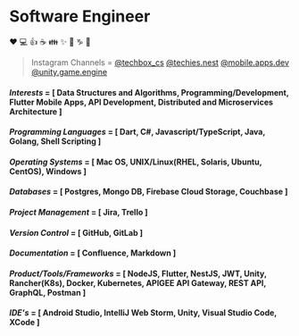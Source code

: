 # Software Engineer

:heart: :computer: :+1: :coffee: :family: :sparkles: :thinking: :capricorn: :metal:

<!---
>Udemy Course Author = <a href="https://www.udemy.com/course/go-api-development/?couponCode=3679F402160D72A10115" target="_blank">GO API Development</a>
--->

>Instagram Channels = [@techbox_cs](https://www.instagram.com/techbox_cs/) [@techies.nest](https://www.instagram.com/techies.nest/) [@mobile.apps.dev](https://www.instagram.com/mobile.apps.dev/) [@unity.game.engine](https://www.instagram.com/unity.game.engine/)

#### *Interests* = [ Data Structures and Algorithms, Programming/Development, Flutter Mobile Apps, API Development, Distributed and Microservices Architecture ]
#### *Programming Languages* = [ Dart, C#, Javascript/TypeScript, Java, Golang, Shell Scripting ]
#### *Operating Systems* = [ Mac OS, UNIX/Linux(RHEL, Solaris, Ubuntu, CentOS), Windows ]
#### *Databases* = [ Postgres, Mongo DB, Firebase Cloud Storage, Couchbase ]
#### *Project Management* = [ Jira, Trello ]
#### *Version Control* = [ GitHub, GitLab ]
#### *Documentation* = [ Confluence, Markdown ]
#### *Product/Tools/Frameworks* = [ NodeJS, Flutter, NestJS, JWT, Unity, Rancher(K8s), Docker, Kubernetes, APIGEE API Gateway, REST API, GraphQL, Postman ]
#### *IDE's* = [ Android Studio, IntelliJ Web Storm, Unity, Visual Studio Code, XCode ]
